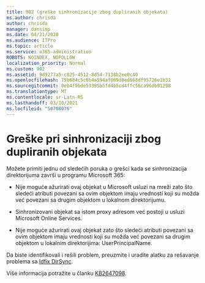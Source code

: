 ```yaml
---
title: 902 (greške sinhronizacije zbog dupliranih objekata)
ms.author: chrisda
author: chrisda
manager: dansimp
ms.date: 04/21/2020
ms.audience: ITPro
ms.topic: article
ms.service: o365-administration
ROBOTS: NOINDEX, NOFOLLOW
localization_priority: Normal
ms.custom: 902
ms.assetid: 9d9277a5-c825-4512-8d54-7138b2ee0c40
ms.openlocfilehash: 75b684c5c6b4a594af069d8ed668df95726e1b31
ms.sourcegitcommit: 0eb4f9bde53395b5fd4b5cd4ffc56ca96db91298
ms.translationtype: MT
ms.contentlocale: sr-Latn-RS
ms.lasthandoff: 03/10/2021
ms.locfileid: "50708076"
---
```

# <a name="sync-errors-due-to-duplicate-objects"></a>Greške pri sinhronizaciji zbog dupliranih objekata

Možete primiti jednu od sledećih poruka o grešci kada se sinhronizacija direktorijuma završi u programu Microsoft 365:

- Nije moguće ažurirati ovaj objekat u Microsoft usluzi na mreži zato što sledeći atributi povezani sa ovim objektom imaju vrednosti koji su možda već povezani sa drugim objektom u lokalnom direktorijumu.

- Sinhronizovani objekat sa istom proxy adresom već postoji u usluzi Microsoft Online Services.

- Nije moguće ažurirati ovaj objekat zato što sledeći atributi povezani sa ovim objektom imaju vrednosti koji su možda već povezani sa drugim objektom u lokalnim direktorijima: UserPrincipalName.

Da biste identifikovali i rešili problem, preuzmite i uradite alatku za rešavanje problema sa [Idfix DirSync](https://github.com/Microsoft/idfix).

Više informacija potražite u članku [KB2647098](https://support.microsoft.com/help/2647098/duplicate-or-invalid-attributes-prevent-directory-synchronization-in-o).
